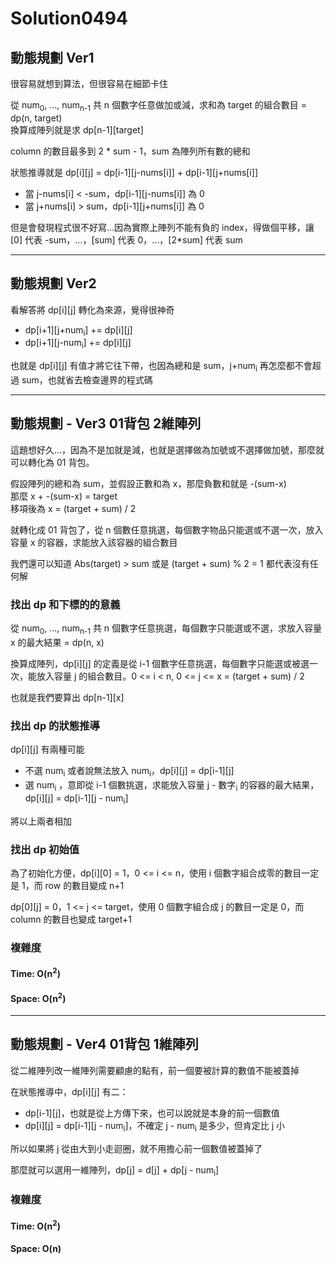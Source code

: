 # Solution0494

## 動態規劃 Ver1

很容易就想到算法，但很容易在細節卡住

從 num<sub>0</sub>, ..., num<sub>n-1</sub> 共 n 個數字任意做加或減，求和為 target 的組合數目 = dp(n, target)  
換算成陣列就是求 dp[n-1][target]

column 的數目最多到 2 * sum - 1，sum 為陣列所有數的總和

狀態推導就是 dp[i][j] = dp[i-1][j-nums[i]] + dp[i-1][j+nums[i]]
- 當 j-nums[i] < -sum，dp[i-1][j-nums[i]] 為 0
- 當 j+nums[i] > sum，dp[i-1][j+nums[i]] 為 0

但是會發現程式很不好寫...因為實際上陣列不能有負的 index，得做個平移，讓 [0] 代表 -sum，...，[sum] 代表 0，...，[2*sum] 代表 sum

---

## 動態規劃 Ver2

看解答將 dp[i][j] 轉化為來源，覺得很神奇
- dp[i+1][j+num<sub>i</sub>] += dp[i][j]
- dp[i+1][j-num<sub>i</sub>] += dp[i][j]

也就是 dp[i][j] 有值才將它往下帶，也因為總和是 sum，j+num<sub>i</sub> 再怎麼都不會超過 sum，也就省去檢查邊界的程式碼

---

## 動態規劃 - Ver3 01背包 2維陣列

這題想好久...，因為不是加就是減，也就是選擇做為加號或不選擇做加號，那麼就可以轉化為 01 背包。

假設陣列的總和為 sum，並假設正數和為 x，那麼負數和就是 -(sum-x)  
那麼 x + -(sum-x) = target  
移項後為 x = (target + sum) / 2

就轉化成 01 背包了，從 n 個數任意挑選，每個數字物品只能選或不選一次，放入容量 x 的容器，求能放入該容器的組合數目

我們還可以知道 Abs(target) > sum 或是 (target + sum) % 2 = 1 都代表沒有任何解

### 找出 dp 和下標的的意義

從 num<sub>0</sub>, ..., num<sub>n-1</sub> 共 n 個數字任意挑選，每個數字只能選或不選，求放入容量 x 的最大結果 = dp(n, x)

換算成陣列，dp[i][j] 的定義是從 i-1 個數字任意挑選，每個數字只能選或被選一次，能放入容量 j 的組合數目。0 <= i < n, 0 <= j <= x = (target + sum) / 2

也就是我們要算出 dp[n-1][x]

### 找出 dp 的狀態推導

dp[i][j] 有兩種可能
- 不選 num<sub>i</sub> 或者說無法放入 num<sub>i</sub>，dp[i][j] = dp[i-1][j]
- 選 num<sub>i</sub> ，意即從 i-1 個數挑選，求能放入容量 j - 數字<sub>i</sub> 的容器的最大結果，dp[i][j] = dp[i-1][j - num<sub>i</sub>]

將以上兩者相加

### 找出 dp 初始值

為了初始化方便，dp[i][0] = 1，0 <= i <= n，使用 i 個數字組合成零的數目一定是 1，而 row 的數目變成 n+1

dp[0][j] = 0，1 <= j <= target，使用 0 個數字組合成 j 的數目一定是 0，而 column 的數目也變成 target+1

### 複雜度

#### Time: O(n<sup>2</sup>)

#### Space: O(n<sup>2</sup>)

---

## 動態規劃 - Ver4 01背包 1維陣列

從二維陣列改一維陣列需要顧慮的點有，前一個要被計算的數值不能被蓋掉

在狀態推導中，dp[i][j] 有二：
- dp[i-1][j]，也就是從上方傳下來，也可以說就是本身的前一個數值
- dp[i][j] = dp[i-1][j - num<sub>i</sub>]，不確定 j - num<sub>i</sub> 是多少，但肯定比 j 小

所以如果將 j 從由大到小走迴圈，就不用擔心前一個數值被蓋掉了

那麼就可以選用一維陣列，dp[j] = d[j] + dp[j - num<sub>i</sub>]

### 複雜度

#### Time: O(n<sup>2</sup>)

#### Space: O(n)
